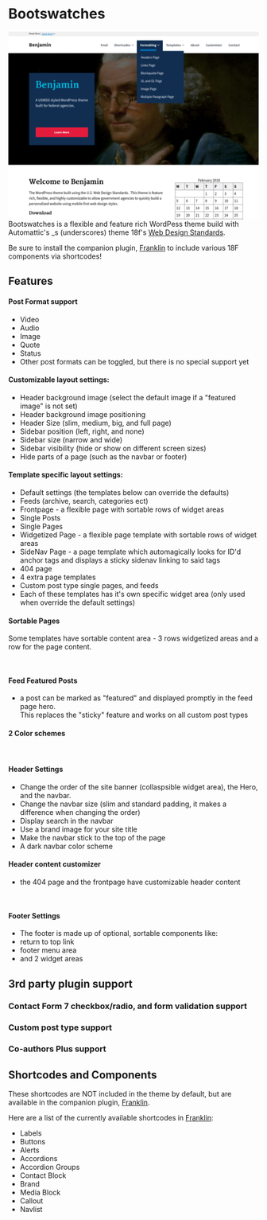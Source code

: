 Bootswatches
========


<img alt="bootswatches" src="screenshot.png" style="float: right; margin-left: 10px;">

Bootswatches is a flexible and feature rich WordPess theme build with Automattic's _s (underscores) 
theme 18f's [Web Design Standards](https://standards.usa.gov).  

Be sure to install the companion plugin, [Franklin](https://github.com/kyle-jennings/Franklin/) 
to include various 18F components via shortcodes!
<br>


## Features

#### Post Format support 
* Video
* Audio
* Image
* Quote
* Status
* Other post formats can be toggled, but there is no special support yet

#### Customizable layout settings:  
* Header background image (select the default image if a "featured image" is not set)
* Header background image positioning
* Header Size (slim, medium, big, and full page)
* Sidebar position (left, right, and none)
* Sidebar size (narrow and wide)
* Sidebar visibility (hide or show on different screen sizes)
* Hide parts of a page (such as the navbar or footer)


#### Template specific layout settings:
* Default settings (the templates below can override the defaults)
* Feeds (archive, search, categories ect)
* Frontpage - a flexible page with sortable rows of widget areas
* Single Posts
* Single Pages
* Widgetized Page - a flexible page template with sortable rows of widget areas
* SideNav Page - a page template which automagically looks for ID'd anchor tags
    and displays a sticky sidenav linking to said tags
* 404 page
* 4 extra page templates
* Custom post type single pages, and feeds
* Each of these templates has it's own specific widget area (only used when override the default settings)


#### Sortable Pages
Some templates have sortable content area - 3 rows  widgetized areas and a row for the page content.


<br>

#### Feed Featured Posts
* a post can be marked as "featured" and displayed promptly in the feed page hero.  
This replaces the "sticky" feature and works on all custom post types


#### 2 Color schemes

<br>


#### Header Settings
* Change the order of the site banner (collaspsible widget area), the Hero, and the navbar.
* Change the navbar size (slim and standard padding, it makes a difference when changing the order)
* Display search in the navbar
* Use a brand image for your site title
* Make the navbar stick to the top of the page
* A dark navbar color scheme

#### Header content customizer
* the 404 page and the frontpage have customizable header content

<br>

#### Footer Settings
* The footer is made up of optional, sortable components like:
* return to top link
* footer menu area
* and 2 widget areas

## 3rd party plugin support
### Contact Form 7 checkbox/radio, and form validation support
### Custom post type support
### Co-authors Plus support



## Shortcodes and Components
These shortcodes are NOT included in the theme by default, but are available in the companion plugin, [Franklin](https://github.com/kyle-jennings/Franklin).


Here are a list of the currently available shortcodes in [Franklin](https://github.com/kyle-jennings/Franklin):
* Labels
* Buttons
* Alerts
* Accordions
* Accordion Groups
* Contact Block
* Brand
* Media Block
* Callout
* Navlist
